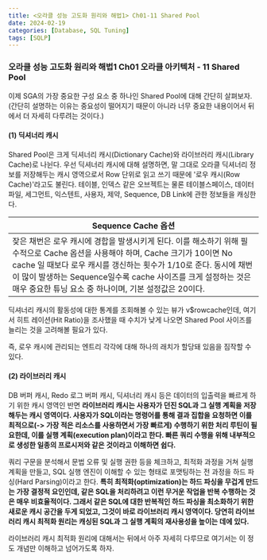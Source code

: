 ```yaml
---
title: <오라클 성능 고도화 원리와 해법1> Ch01-11 Shared Pool
date: 2024-02-19
categories: [Database, SQL Tuning]
tags: [SQLP]
---
```


### 오라클 성능 고도화 원리와 해법1 Ch01 오라클 아키텍처 - 11 Shared Pool

이제 SGA의 가장 중요한 구성 요소 중 하나인 Shared Pool에 대해 간단히 살펴보자. (간단히 설명하는 이유는 중요성이 떨어지기 때문이 아니라 너무 중요한 내용이어서 뒤에서 더 자세히 다루려는 것이다.)

#### (1) 딕셔너리 캐시

Shared Pool은 크게 딕셔너리 캐시(Dictionary Cache)와 라이브러리 캐시(Library Cache)로 나뉜다. 우선 딕셔너리 캐시에 대해 설명하면, 말 그대로 오라클 딕셔너리 정보를 저장해두는 캐시 영역으로서 Row 단위로 읽고 쓰기 때문에 '로우 캐시(Row Cache)'라고도 불린다. 테이블, 인덱스 같은 오브젝트는 물론 테이블스페이스, 데이터 파일, 세그먼트, 익스텐트, 사용자, 제약, Sequence, DB Link에 관한 정보들을 캐싱한다.

| Sequence Cache 옵션                                                                                                                                                                                                                                                                                                             |
| ------------------------------------------------------------------------------------------------------------------------------------------------------------------------------------------------------------------------------------------------------------------------------------------------------------------------------- |
| 잦은 채번은 로우 캐시에 경합을 발생시키게 된다. 이를 해소하기 위해 필수적으로 Cache 옵션을 사용해야 하며, Cache 크기가 10이면 No cache 일 때보다 로우 캐시를 갱신하는 횟수가 1/10로 준다. 동시에 채번이 많이 발생하는 Sequence일수록 cache 사이즈를 크게 설정하는 것은 매우 중요한 튜닝 요소 중 하나이며, 기본 설정값은 20이다. |

딕셔너리 캐시의 활동성에 대한 통계를 조회해볼 수 있는 뷰가 v$rowcache인데, 여기서 히트 레이션(Hit Ratio)을 조사했을 때 수치가 낮게 나오면 Shared Pool 사이즈를 늘리는 것을 고려해볼 필요가 있다.

즉, 로우 캐시에 관리되는 엔트리 각각에 대해 하나의 래치가 할당돼 있음을 짐작할 수 있다.

#### (2) 라이브러리 캐시

DB 버퍼 캐시, Redo 로그 버퍼 캐시, 딕셔너리 캐시 등은 데이터의 입출력을 빠르게 하기 위한 캐시 영역인 반면 **라이브러리 캐시는 사용자가 던진 SQL과 그 실행 계획을 저장해두는 캐시 영역이다. 사용자가 SQL이라는 명령어를 통해 결과 집합을 요청하면 이를 최적으로(-> 가장 적은 리소스를 사용하면서 가장 빠르게) 수행하기 위한 처리 루틴이 필요한데, 이를 실행 계획(execution plan)이라고 한다. 빠른 쿼리 수행을 위해 내부적으로 생성한 일종의 프로시저와 같은 것이라고 이해하면 쉽다.**

쿼리 구문을 분석해서 문법 오류 및 실행 권한 등을 체크하고, 최적화 과정을 거쳐 실행 계획을 만들고, SQL 실행 엔진이 이해할 수 있는 형태로 포맷팅하는 전 과정을 하드 파싱(Hard Parsing)이라고 한다. **특히 최적화(optimization)는 하드 파싱을 무겁게 만드는 가장 결정적 요인인데, 같은 SQL을 처리하려고 이런 무거운 작업을 반복 수행하는 것은 매우 비효율적이다. 그래서 같은 SQL에 대한 반복적인 하드 파싱을 최소화하기 위한 새로운 캐시 공간을 두게 되었고, 그것이 바로 라이브러리 캐시 영역이다. 당연히 라이브러리 캐시 최적화 원리는 캐싱된 SQL과 그 실행 계획의 재사용성을 높이는 데에 있다.**

라이브러리 캐시 최적화 원리에 대해서는 뒤에서 아주 자세히 다루므로 여기서는 이 정도 개념만 이해하고 넘어가도록 하자.
